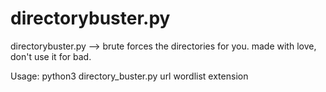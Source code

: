 # directorybuster.py
directorybuster.py --> brute forces the directories for you.
made with love, don't use it for bad.

Usage:
python3 directory_buster.py url wordlist extension
